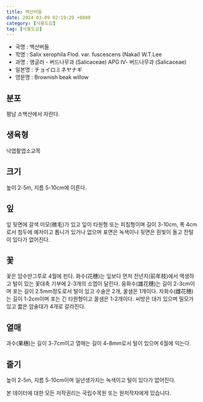 ```yaml
---
title: 백산버들
date: 2024-03-09 02:19:29 +0800
category: [식물도감]
tag: [식물도감]
---
```




- 국명 : 백산버들
- 학명 : Salix xerophila Flod. var. fuscescens (Nakai) W.T.Lee
- 과명 : 앵글러 - 버드나무과 (Salicaceae) APG Ⅳ- 버드나무과 (Salicaceae)
- 일본명 : チョイロミネヤナギ
- 영문명 : Brownish beak willow


## 분포
평남 소백산에서 자란다.
## 생육형
낙엽활엽소교목
## 크기
높이 2-5m, 지름 5-10cm에 이른다.
## 잎
잎 뒷면에 갈색 미모(微毛)가 있고 잎이 타원형 또는 피침형이며 길이 3-10cm, 폭 4cm로서 첨두에 예저이고 톱니가 있거나 없으며 표면은 녹색이나 뒷면은 흰빛이 돌고 잔털이 있다가 없어진다.
## 꽃
꽃은 암수딴그루로 4월에 핀다. 화수(花穗)는 잎보다 먼저 전년지(前年枝)에서 액생하고 털이 있는 꽃대축 기부에 2-3개의 소엽이 달린다. 웅화수(雄花穗)는 길이 2-3cm이며 포는 길이 2.5mm정도로서 털이 있고 수술은 2개, 꿀샘은 1개이다. 자화수(雌花穗)는 길이 1-2cm이며 포는 긴 타원형이고 꿀샘은 1-2개이다. 씨방은 대가 있으며 밀모가 있고 짧은 암술대가 4개로 갈라진다.
## 열매
과수(果穗)는 길이 3-7cm이고 열매는 길이 4-8mm로서 털이 있으며 6월에 익는다.
## 줄기
높이 2-5m, 지름 5-10cm이며 일년생가지는 녹색이고 털이 있다가 없어진다.  






본 데이터에 대한 모든 저작권리는 국립수목원 또는 원저작자에게 있습니다.
